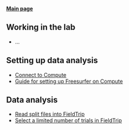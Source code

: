 **[Main page](https://github.com/natmegsweden/NatMEG_Wiki/wiki)**


## Working in the lab
* ...
## Setting up data analysis
* [Connect to Compute](https://github.com/natmegsweden/NatMEG_Wiki/wiki/Connect-to-Compute)
* [Guide for setting up Freesurfer on Compute](https://github.com/natmegsweden/NatMEG_Wiki/wiki/Guide-for-setting-up-Freesurfer-on-Compute)
## Data analysis
* [Read split files into FieldTrip](https://github.com/natmegsweden/NatMEG_Wiki/wiki/Read-split-files-into-FieldTrip)
* [Select a limited number of trials in FieldTrip](https://github.com/natmegsweden/NatMEG_Wiki/wiki/Select-limited-number-of-trials-in-FieldTrip)